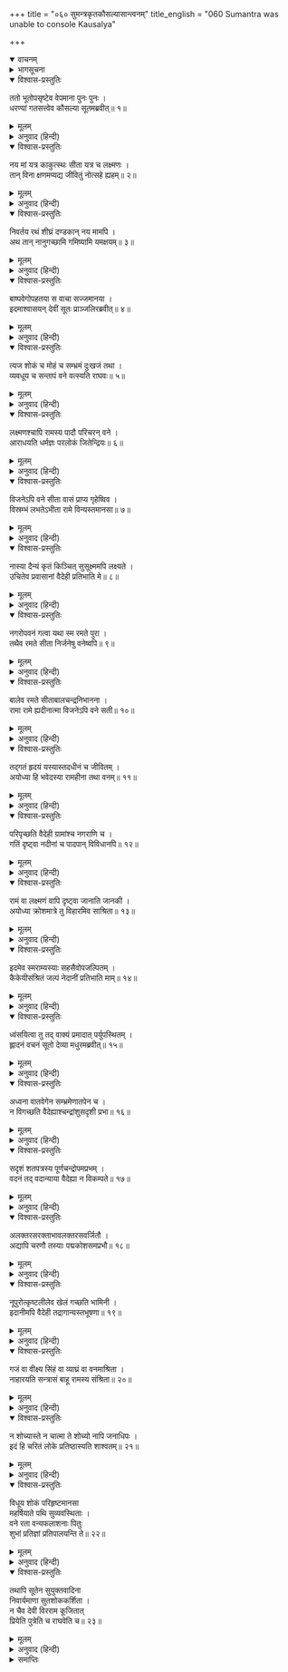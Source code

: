 +++
title = "०६० सुमन्त्रकृतकौसल्यासान्त्वनम्"
title_english = "060 Sumantra was unable to console Kausalya"

+++
<details open><summary>वाचनम्</summary>
<div caption="श्रीराम-हरिसीताराममूर्ति-घनपाठिभ्यां वचनम्" class="audioEmbed" src="https://archive.org/download/Ramayana-recitation-Sriram-harisItArAmamUrti-Ghanapaati-v2/Kanda_2/Kanda_2_AYK-060-Sumanthra_Krutha_Kousalya_Santvanam.mp3"></div>
</details>

<details><summary>भागसूचना</summary>

60. कौसल्याका विलाप और सारथि सुमन्त्रका उन्हें समझाना
</details>

<details open><summary>विश्वास-प्रस्तुतिः</summary>

ततो भूतोपसृष्टेव वेपमाना पुनः पुनः ।  
धरण्यां गतसत्त्वेव कौसल्या सूतमब्रवीत्॥ १॥
</details>

<details><summary>मूलम्</summary>

ततो भूतोपसृष्टेव वेपमाना पुनः पुनः ।  
धरण्यां गतसत्त्वेव कौसल्या सूतमब्रवीत्॥ १॥
</details>

<details><summary>अनुवाद (हिन्दी)</summary>

तदनन्तर जैसे उनमें भूतका आवेश हो गया हो, इस प्रकार कौसल्या देवी बारंबार काँपने लगीं और अचेत-सी होकर पृथ्वीपर गिर पड़ीं । उसी अवस्थामें उन्होंने सारथिसे कहा—॥ १॥
</details>

<details open><summary>विश्वास-प्रस्तुतिः</summary>

नय मां यत्र काकुत्स्थः सीता यत्र च लक्ष्मणः ।  
तान् विना क्षणमप्यद्य जीवितुं नोत्सहे ह्यहम्॥ २॥
</details>

<details><summary>मूलम्</summary>

नय मां यत्र काकुत्स्थः सीता यत्र च लक्ष्मणः ।  
तान् विना क्षणमप्यद्य जीवितुं नोत्सहे ह्यहम्॥ २॥
</details>

<details><summary>अनुवाद (हिन्दी)</summary>

‘सुमन्त्र! जहाँ श्रीराम हैं, जहाँ सीता और लक्ष्मण हैं, वहीं मुझे भी पहुँचा दो । मैं उनके बिना अब एक क्षण भी जीवित नहीं रह सकती॥ २॥
</details>

<details open><summary>विश्वास-प्रस्तुतिः</summary>

निवर्तय रथं शीघ्रं दण्डकान् नय मामपि ।  
अथ तान् नानुगच्छामि गमिष्यामि यमक्षयम्॥ ३॥
</details>

<details><summary>मूलम्</summary>

निवर्तय रथं शीघ्रं दण्डकान् नय मामपि ।  
अथ तान् नानुगच्छामि गमिष्यामि यमक्षयम्॥ ३॥
</details>

<details><summary>अनुवाद (हिन्दी)</summary>

‘जल्दी रथ लौटाओ और मुझे भी दण्डकारण्यमें ले चलो । यदि मैं उनके पास न जा सकी तो यमलोककी यात्रा करूँगी’॥ ३॥
</details>

<details open><summary>विश्वास-प्रस्तुतिः</summary>

बाष्पवेगोपहतया स वाचा सज्जमानया ।  
इदमाश्वासयन् देवीं सूतः प्राञ्जलिरब्रवीत्॥ ४॥
</details>

<details><summary>मूलम्</summary>

बाष्पवेगोपहतया स वाचा सज्जमानया ।  
इदमाश्वासयन् देवीं सूतः प्राञ्जलिरब्रवीत्॥ ४॥
</details>

<details><summary>अनुवाद (हिन्दी)</summary>

देवी कौसल्याकी बात सुनकर सारथि सुमन्त्रने हाथ जोड़कर उन्हें समझाते हुए आँसुओंके वेगसे अवरुद्ध हुई गद्‍गदवाणीमें कहा—॥ ४॥
</details>

<details open><summary>विश्वास-प्रस्तुतिः</summary>

त्यज शोकं च मोहं च सम्भ्रमं दुःखजं तथा ।  
व्यवधूय च सन्तापं वने वत्स्यति राघवः॥ ५॥
</details>

<details><summary>मूलम्</summary>

त्यज शोकं च मोहं च सम्भ्रमं दुःखजं तथा ।  
व्यवधूय च सन्तापं वने वत्स्यति राघवः॥ ५॥
</details>

<details><summary>अनुवाद (हिन्दी)</summary>

‘महारानी! यह शोक, मोह और दुःखजनित व्याकुलता छोड़िये । श्रीरामचन्द्रजी इस समय सारा संताप भूलकर वनमें निवास करते हैं॥ ५॥
</details>

<details open><summary>विश्वास-प्रस्तुतिः</summary>

लक्ष्मणश्चापि रामस्य पादौ परिचरन् वने ।  
आराधयति धर्मज्ञः परलोकं जितेन्द्रियः॥ ६॥
</details>

<details><summary>मूलम्</summary>

लक्ष्मणश्चापि रामस्य पादौ परिचरन् वने ।  
आराधयति धर्मज्ञः परलोकं जितेन्द्रियः॥ ६॥
</details>

<details><summary>अनुवाद (हिन्दी)</summary>

‘धर्मज्ञ एवं जितेन्द्रिय लक्ष्मण भी उस वनमें श्रीरामचन्द्रजीके चरणोंकी सेवा करते हुए अपना परलोक बना रहे हैं॥ ६॥
</details>

<details open><summary>विश्वास-प्रस्तुतिः</summary>

विजनेऽपि वने सीता वासं प्राप्य गृहेष्विव ।  
विस्रम्भं लभतेऽभीता रामे विन्यस्तमानसा॥ ७॥
</details>

<details><summary>मूलम्</summary>

विजनेऽपि वने सीता वासं प्राप्य गृहेष्विव ।  
विस्रम्भं लभतेऽभीता रामे विन्यस्तमानसा॥ ७॥
</details>

<details><summary>अनुवाद (हिन्दी)</summary>

‘सीताका मन भगवान् श्रीराममें ही लगा हुआ है । इसलिये निर्जन वनमें रहकर भी घरकी ही भाँति प्रेम एवं प्रसन्नता पाती तथा निर्भय रहती हैं॥ ७॥
</details>

<details open><summary>विश्वास-प्रस्तुतिः</summary>

नास्या दैन्यं कृतं किञ्चित् सुसूक्ष्ममपि लक्ष्यते ।  
उचितेव प्रवासानां वैदेही प्रतिभाति मे॥ ८॥
</details>

<details><summary>मूलम्</summary>

नास्या दैन्यं कृतं किञ्चित् सुसूक्ष्ममपि लक्ष्यते ।  
उचितेव प्रवासानां वैदेही प्रतिभाति मे॥ ८॥
</details>

<details><summary>अनुवाद (हिन्दी)</summary>

‘वनमें रहनेके कारण उनके मनमें कुछ थोड़ा-सा भी दुःख नहीं दिखायी देता । मुझे तो ऐसा प्रतीत होता है, मानो विदेहराजकुमारी सीताको परदेशमें रहनेका पहलेसे ही अभ्यास हो॥ ८॥
</details>

<details open><summary>विश्वास-प्रस्तुतिः</summary>

नगरोपवनं गत्वा यथा स्म रमते पुरा ।  
तथैव रमते सीता निर्जनेषु वनेष्वपि॥ ९॥
</details>

<details><summary>मूलम्</summary>

नगरोपवनं गत्वा यथा स्म रमते पुरा ।  
तथैव रमते सीता निर्जनेषु वनेष्वपि॥ ९॥
</details>

<details><summary>अनुवाद (हिन्दी)</summary>

‘जैसे यहाँ नगरके उपवनमें जाकर वे पहले घूमा करती थीं, उसी प्रकार निर्जन वनमें भी सीता सानन्द विचरती हैं॥ ९॥
</details>

<details open><summary>विश्वास-प्रस्तुतिः</summary>

बालेव रमते सीताबालचन्द्रनिभानना ।  
रामा रामे ह्यदीनात्मा विजनेऽपि वने सती॥ १०॥
</details>

<details><summary>मूलम्</summary>

बालेव रमते सीताबालचन्द्रनिभानना ।  
रामा रामे ह्यदीनात्मा विजनेऽपि वने सती॥ १०॥
</details>

<details><summary>अनुवाद (हिन्दी)</summary>

‘पूर्ण चन्द्रमाके समान मनोहर मुखवाली रमणी-शिरोमणि उदारहृदया सती-साध्वी सीता उस निर्जन वनमें भी श्रीरामके समीप बालिकाके समान खेलती और प्रसन्न रहती हैं॥ १०॥
</details>

<details open><summary>विश्वास-प्रस्तुतिः</summary>

तद‍्गतं हृदयं यस्यास्तदधीनं च जीवितम् ।  
अयोध्या हि भवेदस्या रामहीना तथा वनम्॥ ११॥
</details>

<details><summary>मूलम्</summary>

तद‍्गतं हृदयं यस्यास्तदधीनं च जीवितम् ।  
अयोध्या हि भवेदस्या रामहीना तथा वनम्॥ ११॥
</details>

<details><summary>अनुवाद (हिन्दी)</summary>

‘उनका हृदय श्रीराममें ही लगा हुआ है । उनका जीवन भी श्रीरामके ही अधीन है, अतः रामके बिना अयोध्या भी उनके लिये वनके समान ही होगी (और श्रीरामके साथ रहनेपर वे वनमें भी अयोध्याके समान ही सुखका अनुभव करेंगी)॥ ११॥
</details>

<details open><summary>विश्वास-प्रस्तुतिः</summary>

परिपृच्छति वैदेही ग्रामांश्च नगराणि च ।  
गतिं दृष्ट्वा नदीनां च पादपान् विविधानपि॥ १२॥
</details>

<details><summary>मूलम्</summary>

परिपृच्छति वैदेही ग्रामांश्च नगराणि च ।  
गतिं दृष्ट्वा नदीनां च पादपान् विविधानपि॥ १२॥
</details>

<details><summary>अनुवाद (हिन्दी)</summary>

‘विदेहनन्दिनी सीता मार्गमें मिलनेवाले गाँवों, नगरों, नदियोंके प्रवाहों और नाना प्रकारके वृक्षोंको देखकर उनका परिचय पूछा करती हैं॥ १२॥
</details>

<details open><summary>विश्वास-प्रस्तुतिः</summary>

रामं वा लक्ष्मणं वापि दृष्ट्वा जानाति जानकी ।  
अयोध्या क्रोशमात्रे तु विहारमिव साश्रिता॥ १३॥
</details>

<details><summary>मूलम्</summary>

रामं वा लक्ष्मणं वापि दृष्ट्वा जानाति जानकी ।  
अयोध्या क्रोशमात्रे तु विहारमिव साश्रिता॥ १३॥
</details>

<details><summary>अनुवाद (हिन्दी)</summary>

‘श्रीराम और लक्ष्मणको अपने पास देखकर जानकीको यही जान पड़ता है कि मैं अयोध्यासे एक कोसकी दूरीपर मानो घूमने-फिरनेके लिये ही आयी हूँ॥
</details>

<details open><summary>विश्वास-प्रस्तुतिः</summary>

इदमेव स्मराम्यस्याः सहसैवोपजल्पितम् ।  
कैकेयीसंश्रितं जल्पं नेदानीं प्रतिभाति माम्॥ १४॥
</details>

<details><summary>मूलम्</summary>

इदमेव स्मराम्यस्याः सहसैवोपजल्पितम् ।  
कैकेयीसंश्रितं जल्पं नेदानीं प्रतिभाति माम्॥ १४॥
</details>

<details><summary>अनुवाद (हिन्दी)</summary>

‘सीताके सम्बन्धमें मुझे इतना ही स्मरण है । उन्होंने कैकेयीको लक्ष्य करके जो सहसा कोई बात कह दी थी, वह इस समय मुझे याद नहीं आ रही है’॥
</details>

<details open><summary>विश्वास-प्रस्तुतिः</summary>

ध्वंसयित्वा तु तद् वाक्यं प्रमादात् पर्युपस्थितम् ।  
ह्लादनं वचनं सूतो देव्या मधुरमब्रवीत्॥ १५॥
</details>

<details><summary>मूलम्</summary>

ध्वंसयित्वा तु तद् वाक्यं प्रमादात् पर्युपस्थितम् ।  
ह्लादनं वचनं सूतो देव्या मधुरमब्रवीत्॥ १५॥
</details>

<details><summary>अनुवाद (हिन्दी)</summary>

इस प्रकार भूलसे निकली हुई कैकेयीविषयक उस बातको पलटकर सारथि सुमन्त्रने देवी कौसल्याके हृदयको आह्लाद प्रदान करनेवाला मधुर वचन कहा—॥ १५॥
</details>

<details open><summary>विश्वास-प्रस्तुतिः</summary>

अध्वना वातवेगेन सम्भ्रमेणातपेन च ।  
न विगच्छति वैदेह्याश्चन्द्रांशुसदृशी प्रभा॥ १६॥
</details>

<details><summary>मूलम्</summary>

अध्वना वातवेगेन सम्भ्रमेणातपेन च ।  
न विगच्छति वैदेह्याश्चन्द्रांशुसदृशी प्रभा॥ १६॥
</details>

<details><summary>अनुवाद (हिन्दी)</summary>

‘मार्गमें चलनेकी थकावट, वायुके वेग, भयदायक वस्तुओंको देखनेके कारण होनेवाली घबराहट तथा धूपसे भी विदेहराजकुमारीकी चन्द्रकिरणोंके समान कमनीय कान्ति उनसे दूर नहीं होती है॥ १६॥
</details>

<details open><summary>विश्वास-प्रस्तुतिः</summary>

सदृशं शतपत्रस्य पूर्णचन्द्रोपमप्रभम् ।  
वदनं तद् वदान्याया वैदेह्या न विकम्पते॥ १७॥
</details>

<details><summary>मूलम्</summary>

सदृशं शतपत्रस्य पूर्णचन्द्रोपमप्रभम् ।  
वदनं तद् वदान्याया वैदेह्या न विकम्पते॥ १७॥
</details>

<details><summary>अनुवाद (हिन्दी)</summary>

‘उदारहृदया सीताका विकसित कमलके समान सुन्दर तथा पूर्ण चन्द्रमाके समान आनन्ददायक कान्तिसे युक्त मुख कभी मलिन नहीं होता है॥ १७॥
</details>

<details open><summary>विश्वास-प्रस्तुतिः</summary>

अलक्तरसरक्ताभावलक्तरसवर्जितौ ।  
अद्यापि चरणौ तस्याः पद्मकोशसमप्रभौ॥ १८॥
</details>

<details><summary>मूलम्</summary>

अलक्तरसरक्ताभावलक्तरसवर्जितौ ।  
अद्यापि चरणौ तस्याः पद्मकोशसमप्रभौ॥ १८॥
</details>

<details><summary>अनुवाद (हिन्दी)</summary>

‘जिनमें महावरके रंग नहीं लग रहे हैं, सीताके वे दोनों चरण आज भी महावरके समान ही लाल तथा कमलकोशके समान कान्तिमान् हैं॥ १८॥
</details>

<details open><summary>विश्वास-प्रस्तुतिः</summary>

नूपुरोत्कृष्टलीलेव खेलं गच्छति भामिनी ।  
इदानीमपि वैदेही तद्रागान्यस्तभूषणा॥ १९॥
</details>

<details><summary>मूलम्</summary>

नूपुरोत्कृष्टलीलेव खेलं गच्छति भामिनी ।  
इदानीमपि वैदेही तद्रागान्यस्तभूषणा॥ १९॥
</details>

<details><summary>अनुवाद (हिन्दी)</summary>

‘श्रीरामचन्द्रजीके प्रति अनुरागके कारण उन्हींकी प्रसन्नताके लिये जिन्होंने आभूषणोंका परित्याग नहीं किया है, वे विदेहराजकुमारी भामिनी सीता इस समय भी अपने नूपुरोंकी झनकारसे हंसोंके कलनादका तिरस्कार-सा करती हुई लीलाविलासयुक्त गतिसे चलती हैं॥ १९॥
</details>

<details open><summary>विश्वास-प्रस्तुतिः</summary>

गजं वा वीक्ष्य सिंहं वा व्याघ्रं वा वनमाश्रिता ।  
नाहारयति सन्त्रासं बाहू रामस्य संश्रिता॥ २०॥
</details>

<details><summary>मूलम्</summary>

गजं वा वीक्ष्य सिंहं वा व्याघ्रं वा वनमाश्रिता ।  
नाहारयति सन्त्रासं बाहू रामस्य संश्रिता॥ २०॥
</details>

<details><summary>अनुवाद (हिन्दी)</summary>

‘वे श्रीरामचन्द्रजीके बाहुबलका भरोसा करके वनमें रहती हैं और हाथी, बाघ अथवा सिंहको भी देखकर कभी भय नहीं मानती हैं॥ २०॥
</details>

<details open><summary>विश्वास-प्रस्तुतिः</summary>

न शोच्यास्ते न चात्मा ते शोच्यो नापि जनाधिपः ।  
इदं हि चरितं लोके प्रतिष्ठास्यति शाश्वतम्॥ २१॥
</details>

<details><summary>मूलम्</summary>

न शोच्यास्ते न चात्मा ते शोच्यो नापि जनाधिपः ।  
इदं हि चरितं लोके प्रतिष्ठास्यति शाश्वतम्॥ २१॥
</details>

<details><summary>अनुवाद (हिन्दी)</summary>

‘अतः आप श्रीराम, लक्ष्मण अथवा सीताके लिये शोक न करें, अपने और महाराजके लिये भी चिन्ता छोड़ें । श्रीरामचन्द्रजीका यह पावन चरित्र संसारमें सदा ही स्थिर रहेगा॥ २१॥
</details>

<details open><summary>विश्वास-प्रस्तुतिः</summary>

विधूय शोकं परिहृष्टमानसा  
महर्षियाते पथि सुव्यवस्थिताः ।  
वने रता वन्यफलाशनाः पितुः  
शुभां प्रतिज्ञां प्रतिपालयन्ति ते॥ २२॥
</details>

<details><summary>मूलम्</summary>

विधूय शोकं परिहृष्टमानसा  
महर्षियाते पथि सुव्यवस्थिताः ।  
वने रता वन्यफलाशनाः पितुः  
शुभां प्रतिज्ञां प्रतिपालयन्ति ते॥ २२॥
</details>

<details><summary>अनुवाद (हिन्दी)</summary>

‘वे तीनों ही शोक छोड़कर प्रसन्नचित्त हो महर्षियोंके मार्गपर दृढ़तापूर्वक स्थित हैं और वनमें रहकर फल-मूलका भोजन करते हुए पिताकी उत्तम प्रतिज्ञाका पालन कर रहे हैं’॥ २२॥
</details>

<details open><summary>विश्वास-प्रस्तुतिः</summary>

तथापि सूतेन सुयुक्तवादिना  
निवार्यमाणा सुतशोककर्शिता ।  
न चैव देवी विरराम कूजितात्  
प्रियेति पुत्रेति च राघवेति च॥ २३॥
</details>

<details><summary>मूलम्</summary>

तथापि सूतेन सुयुक्तवादिना  
निवार्यमाणा सुतशोककर्शिता ।  
न चैव देवी विरराम कूजितात्  
प्रियेति पुत्रेति च राघवेति च॥ २३॥
</details>

<details><summary>अनुवाद (हिन्दी)</summary>

इस प्रकार युक्तियुक्त वचन कहकर सारथि सुमन्त्रने पुत्रशोकसे पीड़ित हुई कौसल्याको चिन्ता करने और रोनेसे रोका तो भी देवी कौसल्या विलापसे विरत न हुईं । वे ‘हा प्यारे!’ ‘हा पुत्र!’ और ‘हा रघुनन्दन!’ की रट लगाती हुई करुण क्रन्दन करती ही रहीं॥ २३॥
</details>

<details><summary>समाप्तिः</summary>

इत्यार्षे श्रीमद्रामायणे वाल्मीकीये आदिकाव्येऽयोध्याकाण्डे षष्टितमः सर्गः॥ ६०॥  
इस प्रकार श्रीवाल्मीकिनिर्मित आर्षरामायण आदिकाव्यके अयोध्याकाण्डमें साठवाँ सर्ग पूरा हुआ॥ ६०॥
</details>

